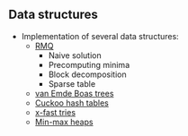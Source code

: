 ## Data structures

 * Implementation of several data structures:
   * [RMQ](https://en.wikipedia.org/wiki/Range_minimum_query)
     * Naive solution
     * Precomputing minima
     * Block decomposition
     * Sparse table
   * [van Emde Boas trees](https://en.wikipedia.org/wiki/Van_Emde_Boas_tree)
   * [Cuckoo hash tables](https://en.wikipedia.org/wiki/Cuckoo_hashing)
   * [x-fast tries](https://en.wikipedia.org/wiki/X-fast_trie)
   * [Min-max heaps](https://en.wikipedia.org/wiki/Min-max_heap)
